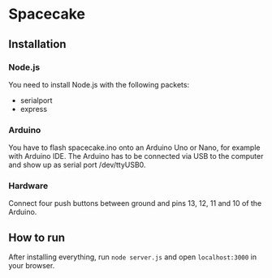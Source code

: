 # Spacecake

## Installation
### Node.js

You need to install Node.js with the following packets:
- serialport
- express

### Arduino

You have to flash spacecake.ino onto an Arduino Uno or Nano, for example with Arduino IDE. The Arduino has to be connected via USB to the computer and show up as serial port /dev/ttyUSB0.

### Hardware

Connect four push buttons between ground and pins 13, 12, 11 and 10 of the Arduino.

## How to run

After installing everything, run `node server.js` and open `localhost:3000` in your browser.